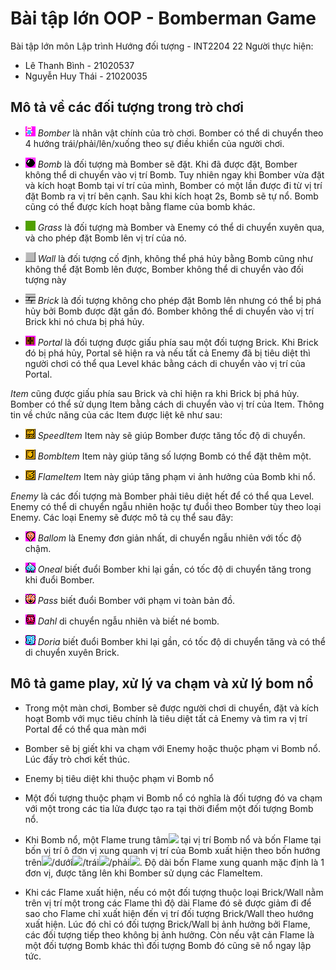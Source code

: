# Bài tập lớn OOP - Bomberman Game

Bài tập lớn môn Lập trình Hướng đối tượng - INT2204 22
Người thực hiện: 
- Lê Thanh Bình - 21020537
- Nguyễn Huy Thái - 21020035

## Mô tả về các đối tượng trong trò chơi

- ![](readme/player.png) *Bomber* là nhân vật chính của trò chơi. Bomber có thể di chuyển theo 4 hướng trái/phải/lên/xuống theo sự điều khiển của người chơi. 

- ![](readme/bomb.png) *Bomb* là đối tượng mà Bomber sẽ đặt. Khi đã được đặt, Bomber không thể di chuyển vào vị trí Bomb. Tuy nhiên ngay khi Bomber vừa đặt và kích hoạt Bomb tại ví trí của mình, Bomber có một lần được đi từ vị trí đặt Bomb ra vị trí bên cạnh. Sau khi kích hoạt 2s, Bomb sẽ tự nổ. Bomb cũng có thể được kích hoạt bằng flame của bomb khác.

- ![](readme/grass.png) *Grass* là đối tượng mà Bomber và Enemy có thể di chuyển xuyên qua, và cho phép đặt Bomb lên vị trí của nó.

- ![](readme/wall.png) *Wall* là đối tượng cố định, không thể phá hủy bằng Bomb cũng như không thể đặt Bomb lên được, Bomber không thể di chuyển vào đối tượng này

- ![](readme/brick.png) *Brick* là đối tượng không cho phép đặt Bomb lên nhưng có thể bị phá hủy bởi Bomb được đặt gần đó. Bomber không thể di chuyển vào vị trí Brick khi nó chưa bị phá hủy.

- ![](readme/portal.png) *Portal* là đối tượng được giấu phía sau một đối tượng Brick. Khi Brick đó bị phá hủy, Portal sẽ hiện ra và nếu tất cả Enemy đã bị tiêu diệt thì người chơi có thể qua Level khác bằng cách di chuyển vào vị trí của Portal.

*Item* cũng được giấu phía sau Brick và chỉ hiện ra khi Brick bị phá hủy. Bomber có thể sử dụng Item bằng cách di chuyển vào vị trí của Item. Thông tin về chức năng của các Item được liệt kê như sau:

- ![](readme/powerup_speed.png) *SpeedItem* Item này sẽ giúp Bomber được tăng tốc độ di chuyển.

- ![](readme/powerup_bombs.png) *BombItem* Item này giúp tăng số lượng Bomb có thể đặt thêm một.

- ![](readme/powerup_flames.png) *FlameItem* Item này giúp tăng phạm vi ảnh hưởng của Bomb khi nổ.

*Enemy* là các đối tượng mà Bomber phải tiêu diệt hết để có thể qua Level. Enemy có thể di chuyển ngẫu nhiên hoặc tự đuổi theo Bomber tùy theo loại Enemy. Các loại Enemy sẽ được mô tả cụ thể sau đây:

- ![](readme/ballom.png) *Ballom* là Enemy đơn giản nhất, di chuyển ngẫu nhiên với tốc độ chậm.

- ![](readme/oneal.png) *Oneal* biết đuổi Bomber khi lại gần, có tốc độ di chuyển tăng trong khi đuổi Bomber.

- ![](readme/pass.png) *Pass* biết đuổi Bomber với phạm vi toàn bản đồ.

- ![](readme/dahl.png) *Dahl* di chuyển ngẫu nhiên và biết né bomb.

- ![](readme/doria.png) *Doria* biết đuổi Bomber khi lại gần, có tốc độ di chuyển tăng và có thể di chuyển xuyên Brick.

## Mô tả game play, xử lý va chạm và xử lý bom nổ
- Trong một màn chơi, Bomber sẽ được người chơi di chuyển, đặt và kích hoạt Bomb với mục tiêu chính là tiêu diệt tất cả Enemy và tìm ra vị trí Portal để có thể qua màn mới
- Bomber sẽ bị giết khi va chạm với Enemy hoặc thuộc phạm vi Bomb nổ. Lúc đấy trò chơi kết thúc.
- Enemy bị tiêu diệt khi thuộc phạm vi Bomb nổ
- Một đối tượng thuộc phạm vi Bomb nổ có nghĩa là đối tượng đó va chạm với một trong các tia lửa được tạo ra tại thời điểm một đối tượng Bomb nổ.

- Khi Bomb nổ, một Flame trung tâm![](readme/bomb_exploded.png) tại vị trí Bomb nổ và bốn Flame tại bốn vị trí ô đơn vị xung quanh vị trí của Bomb xuất hiện theo bốn hướng trên![](res/sprites/explosion_vertical.png)/dưới![](res/sprites/explosion_vertical.png)/trái![](res/sprites/explosion_horizontal.png)/phải![](res/sprites/explosion_horizontal.png). Độ dài bốn Flame xung quanh mặc định là 1 đơn vị, được tăng lên khi Bomber sử dụng các FlameItem.
- Khi các Flame xuất hiện, nếu có một đối tượng thuộc loại Brick/Wall nằm trên vị trí một trong các Flame thì độ dài Flame đó sẽ được giảm đi để sao cho Flame chỉ xuất hiện đến vị trí đối tượng Brick/Wall theo hướng xuất hiện. Lúc đó chỉ có đối tượng Brick/Wall bị ảnh hưởng bởi Flame, các đối tượng tiếp theo không bị ảnh hưởng. Còn nếu vật cản Flame là một đối tượng Bomb khác thì đối tượng Bomb đó cũng sẽ nổ ngay lập tức.

